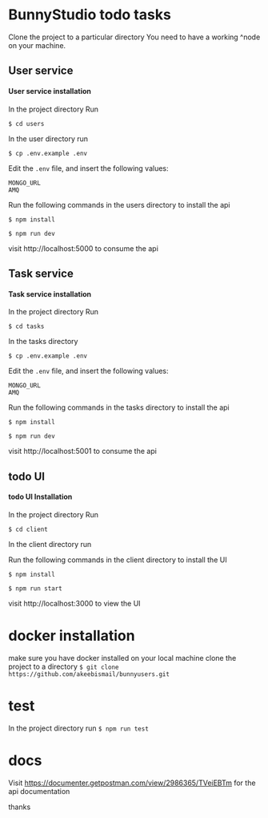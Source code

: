 # BunnyStudio todo tasks
Clone the project to a particular directory
You  need to have a working  ^node on your machine.

## User service

#### User service installation
In the project directory
Run

`$ cd users`

In the user directory run

`$ cp .env.example .env`

Edit the `.env` file, and insert the following values:

```
MONGO_URL
AMQ
```
Run the following commands in the users directory to install the api

`$ npm install`

`$ npm run dev`

visit http://localhost:5000 to consume the api

## Task service

#### Task service installation

In the project directory
Run

`$ cd tasks`

In the tasks directory

`$ cp .env.example .env`

Edit the `.env` file, and insert the following values:

```
MONGO_URL
AMQ
```
Run the following commands in the tasks directory to install the api

`$ npm install`

`$ npm run dev`

visit http://localhost:5001 to consume the api

## todo UI

#### todo UI Installation
In the project directory
Run

`$ cd client`


In the client directory run

Run the following commands in the client directory to install the UI 

`$ npm install`

`$ npm run start`

visit http://localhost:3000 to view the UI

# docker installation
make sure you have docker installed on your local machine
clone the project to a directory
`$ git clone https://github.com/akeebismail/bunnyusers.git`


# test
In the project directory run
`$ npm run test`

# docs

Visit https://documenter.getpostman.com/view/2986365/TVeiEBTm  for the api documentation

thanks
